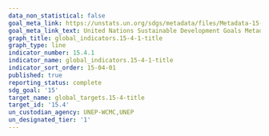 ```yaml
---
data_non_statistical: false
goal_meta_link: https://unstats.un.org/sdgs/metadata/files/Metadata-15-04-01.pdf
goal_meta_link_text: United Nations Sustainable Development Goals Metadata (pdf 456kB)
graph_title: global_indicators.15-4-1-title
graph_type: line
indicator_number: 15.4.1
indicator_name: global_indicators.15-4-1-title
indicator_sort_order: 15-04-01
published: true
reporting_status: complete
sdg_goal: '15'
target_name: global_targets.15-4-title
target_id: '15.4'
un_custodian_agency: UNEP-WCMC,UNEP
un_designated_tier: '1'
---
```

